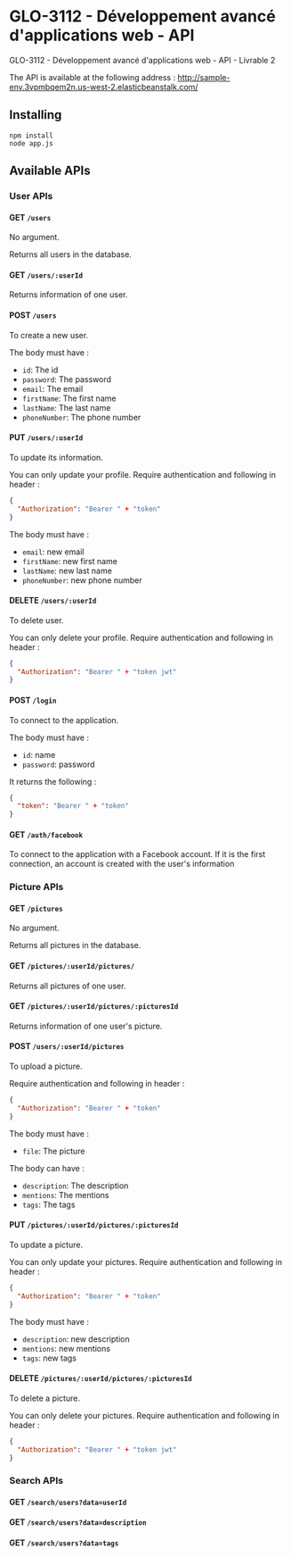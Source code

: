 # GLO-3112 - Développement avancé d'applications web - API


GLO-3112 - Développement avancé d'applications web - API - Livrable 2

The API is available at the following address :
http://sample-env.3vpmbqem2n.us-west-2.elasticbeanstalk.com/

## Installing

```
npm install
node app.js
```

## Available APIs

### User APIs


#### GET `/users`

No argument.

Returns all users in the database.


#### GET `/users/:userId`

Returns information of one user.


#### POST `/users`

To create a new user.

The body must have :

* `id`: The id
* `password`: The password
* `email`: The email
* `firstName`: The first name
* `lastName`: The last name
* `phoneNumber`: The phone number


#### PUT `/users/:userId`

To update its information.

You can only update your profile.
Require authentication and following in header :

```json
{
  "Authorization": "Bearer " + "token"
}
```

The body must have :

* `email`: new email
* `firstName`: new first name
* `lastName`: new last name
* `phoneNumber`: new phone number


#### DELETE `/users/:userId`

To delete user.

You can only delete your profile.
Require authentication and following in header :

```json
{
  "Authorization": "Bearer " + "token jwt"
}
```

#### POST `/login`

To connect to the application.

The body must have :

* `id`: name
* `password`: password

It returns the following :

```json
{
  "token": "Bearer " + "token"
}
```

#### GET `/auth/facebook`

To connect to the application with a Facebook account.
If it is the first connection, an account is created with the user's information



### Picture APIs


#### GET `/pictures`

No argument.

Returns all pictures in the database.

#### GET `/pictures/:userId/pictures/`

Returns all pictures of one user.


#### GET `/pictures/:userId/pictures/:picturesId`

Returns information of one user's picture.


#### POST `/users/:userId/pictures`

To upload a picture.

Require authentication and following in header :

```json
{
  "Authorization": "Bearer " + "token"
}
```

The body must have :
* `file`: The picture

The body can have :

* `description`: The description
* `mentions`: The mentions
* `tags`: The tags


#### PUT `/pictures/:userId/pictures/:picturesId`

To update a picture.

You can only update your pictures.
Require authentication and following in header :

```json
{
  "Authorization": "Bearer " + "token"
}
```

The body must have :

* `description`: new description
* `mentions`: new mentions
* `tags`: new tags


#### DELETE `/pictures/:userId/pictures/:picturesId`

To delete a picture.

You can only delete your pictures.
Require authentication and following in header :

```json
{
  "Authorization": "Bearer " + "token jwt"
}
```

### Search APIs

#### GET `/search/users?data=userId`


#### GET `/search/users?data=description`


#### GET `/search/users?data=tags`
